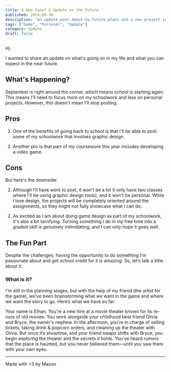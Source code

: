 ```yaml
---
title: A New Game? & Update on the Future
published: 2024-08-30
description: "An update post about my future plans and a new project in the works."
tags: ["Game", "Personal", "Update"]
category: Update
draft: false
---
```


Hi,

I wanted to share an update on what's going on in my life and what you can expect in the near future.

## What's Happening?

September is right around the corner, which means school is starting again. This means I'll need to focus more on my schoolwork and less on personal projects. However, this doesn't mean I’ll stop posting.

## Pros

1. One of the benefits of going back to school is that I'll be able to post some of my schoolwork that involves graphic design.

2. Another pro is that part of my coursework this year includes developing a video game.

## Cons

But here's the downside:

1. Although I’ll have work to post, it won’t be a lot (I only have two classes where I'll be using graphic design tools), and it won’t be personal. While I love design, the projects will be completely oriented around the assignments, so they might not fully showcase what I can do.

2. As excited as I am about doing game design as part of my schoolwork, it's also a bit terrifying. Turning something I do in my free time into a graded skill is genuinely intimidating, and I can only hope it goes well.

## The Fun Part

Despite the challenges, having the opportunity to do something I'm passionate about and get school credit for it is amazing. So, let’s talk a little about it.

### What is it?

I'm still in the planning stages, but with the help of my friend (the artist for the game), we’ve been brainstorming what we want in the game and where we want the story to go. Here’s what we have so far:

Your name is Ethan. You're a new hire at a movie theater known for its re-runs of old movies. You work alongside your childhood best friend Olivia and Bryce, the owner's nephew. In the afternoon, you're in charge of selling tickets, taking drink & popcorn orders, and cleaning up the theater with Olivia. But once it’s showtime, and your friend swaps shifts with Bryce, you begin exploring the theater and the secrets it holds. You’ve heard rumors that the place is haunted, but you never believed them—until you saw them with your own eyes.

---

Made with <3 by Mason

